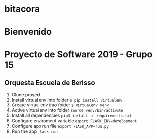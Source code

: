 
# bitacora
Bienvenido 
=======
# Proyecto de Software 2019 - Grupo 15
## Orquesta Escuela de Berisso

1.  Clone proyect
2.  Install virtual env into folder `$ pip install virtualenv`
3.  Create virtual env into folder `$ virtualenv venv`
4.  Active virtual env into folder `source venv/bin/activate`
5.  Install all dependencies `pip3 install -r requirements.txt`
6.  Configure enviroment variable `export FLASK_ENV=development`
7.  Configure app run file `export FLASK_APP=run.py`
8.  Run the app `flask run`

